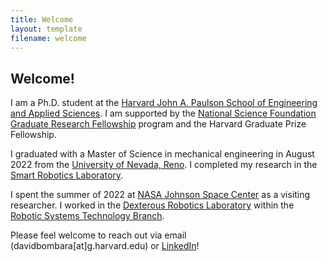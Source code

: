 ```yaml
---
title: Welcome
layout: template
filename: welcome
--- 
```


## Welcome!

I am a Ph.D. student at the [Harvard John A. Paulson School of Engineering and Applied Sciences](https://www.seas.harvard.edu/). I am supported by the [National Science Foundation Graduate Research Fellowship](https://www.nsfgrfp.org/) program and the Harvard Graduate Prize Fellowship.

I graduated with a Master of Science in mechanical engineering in August 2022 from the [University of Nevada, Reno](https://www.unr.edu/). I completed my research in the [Smart Robotics Laboratory](https://packpages.unr.edu/jun).

I spent the summer of 2022 at [NASA Johnson Space Center](https://www.nasa.gov/centers/johnson/home/index.html) as a visiting researcher. I worked in the [Dexterous Robotics Laboratory](https://www.nasa.gov/centers/johnson/partnerships/eddc/ra/dexterous-robotics-laboratory) within the [Robotic Systems Technology Branch](https://er.jsc.nasa.gov/er4/). 

Please feel welcome to reach out via email (davidbombara\[at\]g.harvard.edu) or [LinkedIn](https://www.linkedin.com/in/david-bombara-jr/)!
